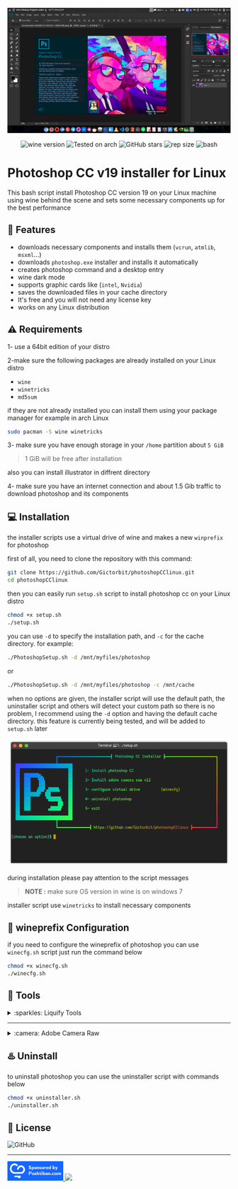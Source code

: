 
<div align="center" class="tip" markdown="1" style>

![screenshot](images/Screenshot.png)

![wine version](https://img.shields.io/badge/wine-5.22-red) ![Tested on arch](https://img.shields.io/badge/Tested%20on-Archlinux-brightgreen) ![GitHub stars](https://img.shields.io/github/stars/Gictorbit/photoshopCClinux) ![rep size](https://img.shields.io/github/repo-size/gictorbit/photoshopCClinux) ![bash](https://img.shields.io/badge/bash-5.0-yellowgreen)
</div>

# Photoshop CC v19 installer for Linux
This bash script install Photoshop CC version 19 on your Linux machine using wine behind the scene
and sets some necessary components up for the best performance

## :rocket: Features
* downloads necessary components and installs them (`vcrun`, `atmlib`, `msxml`...)
* downloads `photoshop.exe` installer and installs it automatically
* creates photoshop command and a desktop entry
* wine dark mode
* supports graphic cards like (`intel`, `Nvidia`)
* saves the downloaded files in your cache directory
* It's free and you will not need any license key
* works on any Linux distribution

## :warning: Requirements
1- use a 64bit edition of your distro

2-make sure the following packages are already installed on your Linux distro
* `wine`
* `winetricks`
* `md5sum`


if they are not already installed you can install them using your package manager for example in arch Linux
```bash
sudo pacman -S wine winetricks
``` 
3- make sure you have enough storage in your `/home` partition about `5 GiB`
> 1 GiB will be free after installation

also you can install illustrator in diffrent directory

4- make sure you have an internet connection and about 1.5 Gib traffic to download photoshop and its components

## :computer: Installation

the installer scripts use a virtual drive of wine and makes a new `winprefix` for photoshop

first of all, you need to clone the repository with this command:
```bash
git clone https://github.com/Gictorbit/photoshopCClinux.git
cd photoshopCClinux
```
then you can easily run `setup.sh` script to install photoshop cc on your Linux distro

```bash
chmod +x setup.sh
./setup.sh
```

you can use `-d` to specify the installation path, and `-c` for the cache directory.
for example:
```bash
./PhotoshopSetup.sh -d /mnt/myfiles/photoshop
```
or
```bash
./PhotoshopSetup.sh -d /mnt/myfiles/photoshop -c /mnt/cache
```
when no options are given, the installer script will use the default path, 
the uninstaller script and others will detect your custom path so there is no problem,
I recommend using the `-d` option  and having the default cache directory.
this feature is currently being tested, and will be added to `setup.sh` later


<div align="center" class="tip" markdown="1" style>

![setup-screenshot](images/setup-screenshot.png)
</div>

during installation please pay attention to the script messages

> **NOTE :** make sure OS version in wine is on windows 7

installer script use `winetricks` to install necessary components

## :wine_glass: wineprefix Configuration
if you need to configure the wineprefix of photoshop you can use `winecfg.sh` script just run the command below
```bash
chmod +x winecfg.sh
./winecfg.sh
```
## :hammer: Tools

<details>
<summary>:sparkles: Liquify Tools</summary>
as you know photoshop has many useful tools like `Liquify Tools`.</br>

if you get some errors while working with these tools,
It may because of the graphics card.</br>

photoshop uses the `GPU` to process these tools so before using these tools make sure that your graphics card `(Nvidia, AMD)` is configured correctly in your Linux machine.
</br>The other solution is you can configure photoshop to use your `CPU` for image processing. to do that, follow the steps below:

* go to edit tab and open `preferences` or `[ctrl+K]`
* then go to the `performance` tab
* in the graphics processor settings section, uncheck `Use graphics processor`

![](https://user-images.githubusercontent.com/34630603/80861998-117b7a80-8c87-11ea-8f56-079f43dfafd9.png)
</details>

---
<details>
<summary>:camera: Adobe Camera Raw</summary>

another useful adobe software is `camera raw` if you want to work with it beside photoshop you must install it separately to do this, after photoshop installation run `cameraRawInstaller.sh` script with commands below:
```bash
chmod +x cameraRawInstaller.sh
./cameraRawInstaller.sh
```
then restart photoshop.you can open it from 
`Edit >>Preferences >> Camera Raw`

> **_NOTE1:_** the size of camera raw installation file is about 400MB


> **_NOTE2:_** camera raw performance depends on your graphic card driver and its configuration

</details>

## :hotsprings: Uninstall
to uninstall photoshop you can use the uninstaller script with commands below

```bash
chmod +x uninstaller.sh
./uninstaller.sh
```


## :bookmark: License
![GitHub](https://img.shields.io/github/license/Gictorbit/photoshopCClinux?style=for-the-badge)

---
<a href="https://poshtiban.com">
<img src="images/poshtibancom.png" width="25%"> 
</a>
<a href="https://github.com/Gictorbit/illustratorCClinux">
<img src="https://github.com/Gictorbit/illustratorCClinux/raw/master/images/AiIcon.png" width="9%">
</a>
